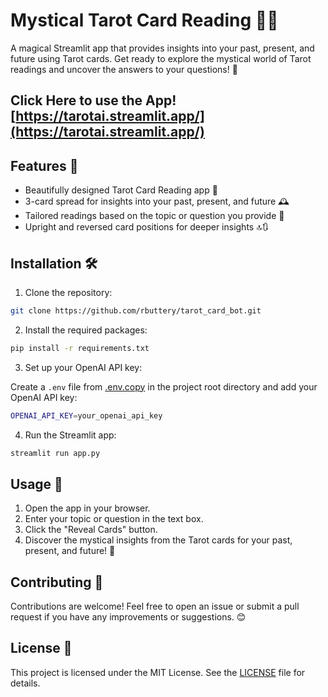 # Mystical Tarot Card Reading 🔮✨

A magical Streamlit app that provides insights into your past, present, and future using Tarot cards. Get ready to explore the mystical world of Tarot readings and uncover the answers to your questions! 🌟

## **Click Here to use the App! [https://tarotai.streamlit.app/](https://tarotai.streamlit.app/)**

## Features 🌈

- Beautifully designed Tarot Card Reading app 💖
- 3-card spread for insights into your past, present, and future 🕰️
- Tailored readings based on the topic or question you provide 🎯
- Upright and reversed card positions for deeper insights 🔝🔃

## Installation 🛠️

1. Clone the repository:

```bash
git clone https://github.com/rbuttery/tarot_card_bot.git
```

2. Install the required packages:

```bash
pip install -r requirements.txt
```

3. Set up your OpenAI API key:

Create a `.env` file from [.env.copy](.env.copy) in the project root directory and add your OpenAI API key:

```bash
OPENAI_API_KEY=your_openai_api_key
```

4. Run the Streamlit app:

```bash
streamlit run app.py
```

## Usage 🚀

1. Open the app in your browser.
2. Enter your topic or question in the text box.
3. Click the "Reveal Cards" button.
4. Discover the mystical insights from the Tarot cards for your past, present, and future! 🎉

## Contributing 🤝

Contributions are welcome! Feel free to open an issue or submit a pull request if you have any improvements or suggestions. 😊

## License 📄

This project is licensed under the MIT License. See the [LICENSE](LICENSE) file for details.